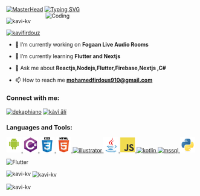 [![MasterHead](https://visme.co/blog/wp-content/uploads/2020/03/animation-software-header-wide.gif)](https://rishavchanda.io)
[![Typing SVG](https://readme-typing-svg.demolab.com?font=Fira+Code&pause=1000&random=false&width=435&lines=Hi+%F0%9F%91%8B%2C+I'm+Mohamed+Ali+Abdi;A+passionate+developer+from+Somalia)](https://git.io/typing-svg)
<img align="right" alt="Coding" width="400" src="https://media3.giphy.com/media/qgQUggAC3Pfv687qPC/giphy.gif?cid=790b76112c21e5277e8662da6bda418829b098d7ec0ad91e&rid=giphy.gif&ct=g">
<p align="left"> <img src="https://komarev.com/ghpvc/?username=kavi-kv&label=Profile%20views&color=0e75b6&style=flat" alt="kavi-kv" /> </p>



<p align="left"> <a href="https://twitter.com/kavifirdouz" target="blank"><img src="https://img.shields.io/twitter/follow/kavifirdouz?logo=twitter&style=for-the-badge" alt="kavifirdouz" /></a> </p>

- 🔭 I’m currently working on **Fogaan Live Audio Rooms**

- 🌱 I’m currently learning **Flutter and Nextjs**

- 💬 Ask me about **Reactjs,Nodejs,Flutter,Firebase,Nextjs ,C#**

- 📫 How to reach me **mohamedfirdous910@gmail.com**

<h3 align="left">Connect with me:</h3>
<p align="left">
<a href="https://twitter.com/dekaphiano" target="blank"><img align="center" src="https://raw.githubusercontent.com/rahuldkjain/github-profile-readme-generator/master/src/images/icons/Social/twitter.svg" alt="dekaphiano" height="30" width="40" /></a>
<a href="https://fb.com/kàvî ålï" target="blank"><img align="center" src="https://raw.githubusercontent.com/rahuldkjain/github-profile-readme-generator/master/src/images/icons/Social/facebook.svg" alt="kàvî ålï" height="30" width="40" /></a>
</p>

<h3 align="left">Languages and Tools:</h3>
<p align="left"> <a href="https://developer.android.com" target="_blank" rel="noreferrer"> <img src="https://raw.githubusercontent.com/devicons/devicon/master/icons/android/android-original-wordmark.svg" alt="android" width="40" height="40"/> </a> <a href="https://www.w3schools.com/cs/" target="_blank" rel="noreferrer"> <img src="https://raw.githubusercontent.com/devicons/devicon/master/icons/csharp/csharp-original.svg" alt="csharp" width="40" height="40"/> </a> <a href="https://www.w3schools.com/css/" target="_blank" rel="noreferrer"> <img src="https://raw.githubusercontent.com/devicons/devicon/master/icons/css3/css3-original-wordmark.svg" alt="css3" width="40" height="40"/> </a> <a href="https://www.w3.org/html/" target="_blank" rel="noreferrer"> <img src="https://raw.githubusercontent.com/devicons/devicon/master/icons/html5/html5-original-wordmark.svg" alt="html5" width="40" height="40"/> </a> <a href="https://www.adobe.com/in/products/illustrator.html" target="_blank" rel="noreferrer"> <img src="https://www.vectorlogo.zone/logos/adobe_illustrator/adobe_illustrator-icon.svg" alt="illustrator" width="40" height="40"/> </a> <a href="https://www.java.com" target="_blank" rel="noreferrer"> <img src="https://raw.githubusercontent.com/devicons/devicon/master/icons/java/java-original.svg" alt="java" width="40" height="40"/> </a> <a href="https://developer.mozilla.org/en-US/docs/Web/JavaScript" target="_blank" rel="noreferrer"> <img src="https://raw.githubusercontent.com/devicons/devicon/master/icons/javascript/javascript-original.svg" alt="javascript" width="40" height="40"/> </a> <a href="https://kotlinlang.org" target="_blank" rel="noreferrer"> <img src="https://www.vectorlogo.zone/logos/kotlinlang/kotlinlang-icon.svg" alt="kotlin" width="40" height="40"/> </a> <a href="https://www.microsoft.com/en-us/sql-server" target="_blank" rel="noreferrer"> <img src="https://www.svgrepo.com/show/303229/microsoft-sql-server-logo.svg" alt="mssql" width="40" height="40"/> </a> <a href="https://www.python.org" target="_blank" rel="noreferrer"> <img src="https://raw.githubusercontent.com/devicons/devicon/master/icons/python/python-original.svg" alt="python" width="40" height="40"/> </a> </p>

![Flutter](https://img.shields.io/badge/Flutter-02569B?style=for-the-badge&logo=flutter&logoColor=white)


<p><img align="left" src="https://github-readme-stats.vercel.app/api/top-langs?username=kavi-kv&show_icons=true&locale=en&layout=compact" alt="kavi-kv" /></p>

<p>&nbsp;<img align="center" src="https://github-readme-stats.vercel.app/api?username=kavi-kv&show_icons=true&locale=en" alt="kavi-kv" /></p>

<p><img align="center" src="https://github-readme-streak-stats.herokuapp.com/?user=kavi-kv&" alt="kavi-kv" /></p>
